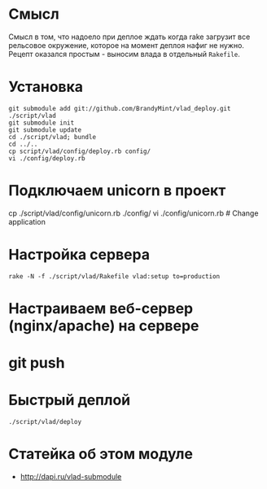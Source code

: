 # Смысл

Смысл в том, что надоело при деплое ждать когда rake загрузит все
рельсовое окружение, которое на момент деплоя нафиг не нужно. Рецепт
оказался простым - выносим влада в отдельный `Rakefile`.

# Установка

    git submodule add git://github.com/BrandyMint/vlad_deploy.git ./script/vlad
    git submodule init
    git submodule update
    cd ./script/vlad; bundle
    cd ../..
    cp script/vlad/config/deploy.rb config/
    vi ./config/deploy.rb
    
# Подключаем unicorn в проект 

   cp ./script/vlad/config/unicorn.rb ./config/
   vi ./config/unicorn.rb  # Change application
    
# Настройка сервера

    rake -N -f ./script/vlad/Rakefile vlad:setup to=production 

# Настраиваем веб-сервер (nginx/apache) на сервере

# git push

# Быстрый деплой

    ./script/vlad/deploy

# Статейка об этом модуле

* http://dapi.ru/vlad-submodule
